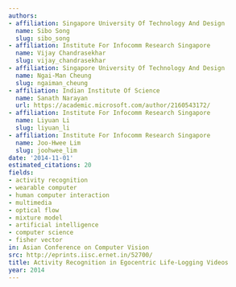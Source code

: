 ```yaml
---
authors:
- affiliation: Singapore University Of Technology And Design
  name: Sibo Song
  slug: sibo_song
- affiliation: Institute For Infocomm Research Singapore
  name: Vijay Chandrasekhar
  slug: vijay_chandrasekhar
- affiliation: Singapore University Of Technology And Design
  name: Ngai-Man Cheung
  slug: ngaiman_cheung
- affiliation: Indian Institute Of Science
  name: Sanath Narayan
  url: https://academic.microsoft.com/author/2160543172/
- affiliation: Institute For Infocomm Research Singapore
  name: Liyuan Li
  slug: liyuan_li
- affiliation: Institute For Infocomm Research Singapore
  name: Joo-Hwee Lim
  slug: joohwee_lim
date: '2014-11-01'
estimated_citations: 20
fields:
- activity recognition
- wearable computer
- human computer interaction
- multimedia
- optical flow
- mixture model
- artificial intelligence
- computer science
- fisher vector
in: Asian Conference on Computer Vision
src: http://eprints.iisc.ernet.in/52700/
title: Activity Recognition in Egocentric Life-Logging Videos
year: 2014
---
```

